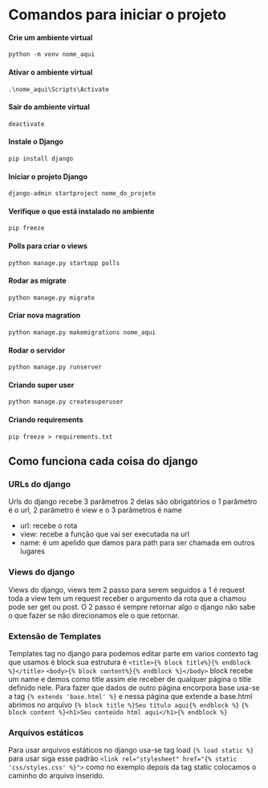 # Comandos para iniciar o projeto

#### Crie um ambiente virtual
``python -m venv nome_aqui``

#### Ativar o ambiente virtual
``.\nome_aqui\Scripts\Activate``

#### Sair do ambiente virtual
``deactivate``

#### Instale o Django
``pip install django``

#### Iniciar o projeto Django
``django-admin startproject nome_do_projeto``

#### Verifique o que está instalado no ambiente
``pip freeze``

#### Polls para criar o views
``python manage.py startapp polls``

#### Rodar as migrate
``python manage.py migrate``

#### Criar nova magration
``python manage.py makemigrations nome_aqui``

#### Rodar o servidor
``python manage.py runserver``

#### Criando super user
``python manage.py createsuperuser``

#### Criando requirements
``pip freeze > requirements.txt``


## Como funciona cada coisa do django

### URLs do django
Urls do django recebe 3 parâmetros 2 delas são obrigatórios
o 1 parâmetro é o url, 2 parâmetro é view e o 3 parâmetros é name

- url: recebe o rota
- view: recebe a função que vai ser executada na url
- name: é um apelido que damos para path para ser chamada em outros lugares

### Views do django
Views do django, views tem 2 passo para serem seguidos a 1 é request toda a view tem um request receber o argumento da rota que a chamou pode ser get ou post.
O 2 passo é sempre retornar algo o django não sabe o que fazer se não direcionamos ele o que retornar.


### Extensão de Templates
Templates tag no django para podemos editar parte em varios contexto
tag que usamos é block sua estrutura é 
``<title>{% block title%}{% endblock %}</title>``
``<body>{% block content%}{% endblock %}</body>``
block recebe um name e demos como title assim ele receber de qualquer página o title definido nele.
Para fazer que dados de outro página encorpora base usa-se a tag ``{% extends 'base.html' %}``
e nessa página que extende a base.html abrimos no arquivo 
``{% block title %}Seu título aqui{% endblock %}``
``{% block content %}<h1>Seu conteúdo html aqui</h1>{% endblock %}``

### Arquivos estáticos
Para usar arquivos estáticos no django usa-se tag load
``{% load static %}`` para usar siga esse padrão 
``<link rel="stylesheet" href="{% static 'css/styles.css' %}">`` como no exemplo depois da tag static colocamos o caminho do arquivo inserido.